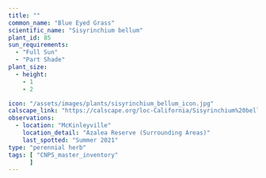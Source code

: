 ```yaml
---
title: ""
common_name: "Blue Eyed Grass"
scientific_name: "Sisyrinchium bellum"
plant_id: 85
sun_requirements:
  - "Full Sun"
  - "Part Shade"
plant_size:
  - height: 
    - 1
    - 2

icon: "/assets/images/plants/sisyrinchium_bellum_icon.jpg" 
calscape_link: "https://calscape.org/loc-California/Sisyrinchium%20bellum(%20)"
observations: 
  - location: "McKinleyville"
    location_detail: "Azalea Reserve (Surrounding Areas)"
    last_spotted: "Summer 2021"
type: "perennial herb"
tags: [ "CNPS_master_inventory"
      ]
---
```


